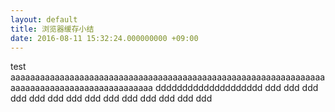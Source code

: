 ```yaml
---
layout: default
title: 浏览器缓存小结
date: 2016-08-11 15:32:24.000000000 +09:00
---
```

test aaaaaaaaaaaaaaaaaaaaaaaaaaaaaaaaaaaaaaaaaaaaaaaaaaaaaaaaaaaaaaaaaaaaaaaaaaaaaaaaaaaaaaaaaaaaa
dddddddddddddddddddd
ddd
ddd
ddd
ddd
ddd
ddd
ddd
ddd
ddd
ddd
ddd
ddd
ddd
ddd



